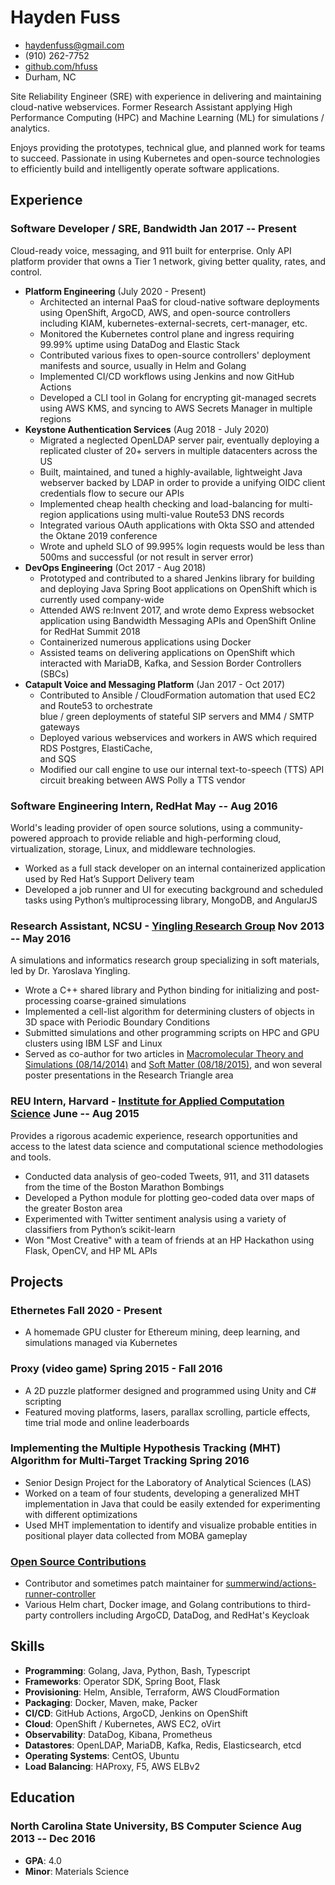 <!-- The (first) h1 will be used as the <title> of the HTML page -->
# Hayden Fuss

<!-- The unordered list immediately after the h1 will be formatted on a single
line. It is intended to be used for contact details -->
- <haydenfuss@gmail.com>
- (910) 262-7752
- [github.com/hfuss](https://github.com/hfuss)
- Durham, NC

<!-- The paragraph after the h1 and ul and before the first h2 is optional. It
is intended to be used for a short summary. -->

Site Reliability Engineer (SRE) with experience in delivering and maintaining
cloud-native webservices. Former Research Assistant applying High Performance Computing (HPC) and Machine Learning (ML) for simulations / analytics.

Enjoys providing the prototypes, technical glue, and planned work for teams to succeed. Passionate
in using Kubernetes and open-source technologies to efficiently build and intelligently operate
software applications.

## Experience

<!-- You have to wrap the "left" and "right" half of these headings in spans by
hand -->
### <span>Software Developer / SRE, Bandwidth</span> <span>Jan 2017 -- Present</span>

Cloud-ready voice, messaging, and 911 built for enterprise. Only API platform provider that owns a Tier 1 network, giving better quality, rates, and control.

  - **Platform Engineering** (July 2020 - Present)
    - Architected an internal PaaS for cloud-native software deployments using OpenShift, ArgoCD, 
      AWS, and open-source controllers including KIAM, kubernetes-external-secrets, cert-manager, etc.
    - Monitored the Kubernetes control plane and ingress requiring 99.99% uptime using DataDog and 
      Elastic Stack
    - Contributed various fixes to open-source controllers' deployment manifests and source, 
      usually in Helm and Golang
    - Implemented CI/CD workflows using Jenkins and now GitHub Actions
    - Developed a CLI tool in Golang for encrypting git-managed secrets using AWS KMS, and syncing 
      to AWS Secrets Manager in multiple regions
  - **Keystone Authentication Services** (Aug 2018 - July 2020)
    - Migrated a neglected OpenLDAP server pair, eventually deploying a replicated cluster of 20+ 
      servers in multiple datacenters across the US
    - Built, maintained, and tuned a highly-available, lightweight Java webserver backed by LDAP 
      in order to provide a unifying OIDC client credentials flow to secure our APIs
    - Implemented cheap health checking and load-balancing for multi-region applications using 
      multi-value Route53 DNS records
    - Integrated various OAuth applications with Okta SSO and attended the Oktane 2019 conference
    - Wrote and upheld SLO of 99.995% login requests would be less than 500ms and successful (or 
      not result in server error)
  - **DevOps Engineering** (Oct 2017 - Aug 2018)
    - Prototyped and contributed to a shared Jenkins library for building and deploying Java Spring
      Boot applications on OpenShift which is currently used company-wide
    - Attended AWS re:Invent 2017, and wrote demo Express websocket application using Bandwidth
      Messaging APIs and OpenShift Online for RedHat Summit 2018
    - Containerized numerous applications using Docker
    - Assisted teams on delivering  applications on OpenShift which interacted with MariaDB, Kafka,
      and Session Border Controllers (SBCs)
  - **Catapult Voice and Messaging Platform** (Jan 2017 - Oct 2017)
    - Contributed to Ansible / CloudFormation automation that used EC2 and Route53 to orchestrate  
      blue / green deployments of stateful SIP servers and MM4 / SMTP gateways
    - Deployed various webservices and workers in AWS which required RDS Postgres, ElastiCache,  
      and SQS
    - Modified our call engine to use our internal text-to-speech (TTS) API circuit breaking 
      between AWS Polly a TTS vendor
  
### <span>Software Engineering Intern, RedHat</span> <span>May -- Aug 2016</span>

World's leading provider of open source solutions, using a community-powered approach to provide reliable and high-performing cloud, virtualization, storage, Linux, and middleware technologies.

  - Worked as a full stack developer on an internal containerized application used by Red Hat’s 
    Support Delivery team
  - Developed a job runner and UI for executing background and scheduled tasks using Python’s 
    multiprocessing library, MongoDB, and AngularJS

### <span>Research Assistant, NCSU - [Yingling Research Group](https://www.mse.ncsu.edu/yingling/)</span> <span>Nov 2013 -- May 2016</span>

A simulations and informatics research group specializing in soft materials, led by Dr. Yaroslava Yingling.

  - Wrote a C++ shared library and Python binding for initializing and post-processing coarse-grained simulations
  - Implemented a cell-list algorithm for determining clusters of objects in 3D space with Periodic 
    Boundary Conditions
  - Submitted simulations and other programming scripts on HPC and GPU clusters using IBM LSF and 
    Linux
  - Served as co-author for two articles in [Macromolecular Theory and Simulations (08/14/2014)](http://onlinelibrary.wiley.com/doi/10.1002/mats.201400043/abstract) 
    and [Soft Matter (08/18/2015)](http://pubs.rsc.org/en/content/articlelanding/2014/sm/c5sm01742d#!divAbstract), and won several poster presentations in the Research Triangle area


### <span>REU Intern, Harvard - [Institute for Applied Computation Science](https://iacs.seas.harvard.edu/)</span> <span>June -- Aug 2015</span>

Provides a rigorous academic experience, research opportunities and access to the latest data science and computational science methodologies and tools.

  - Conducted data analysis of geo-coded Tweets, 911, and 311 datasets from the time of the Boston 
    Marathon Bombings
  - Developed a Python module for plotting geo-coded data over maps of the greater Boston area
  - Experimented with Twitter sentiment analysis using a variety of classifiers from Python’s 
    scikit-learn
  - Won "Most Creative" with a team of friends at an HP Hackathon using Flask, OpenCV, and 
    HP ML APIs

## Projects

### <span>Ethernetes</span> <span>Fall 2020 - Present</span>

  - A homemade GPU cluster for Ethereum mining, deep learning, and simulations managed via 
    Kubernetes

### <span>Proxy (video game)</span> <span>Spring 2015 - Fall 2016</span>

  - A 2D puzzle platformer designed and programmed using Unity and C# scripting
  - Featured moving platforms, lasers, parallax scrolling, particle effects, time trial mode and 
    online leaderboards

### <span>Implementing the Multiple Hypothesis Tracking (MHT) Algorithm for Multi-Target Tracking</span> <span>Spring 2016</span>

  - Senior Design Project for the Laboratory of Analytical Sciences (LAS)
  - Worked on a team of four students, developing a generalized MHT implementation in Java that 
    could be easily extended for experimenting with different optimizations
  - Used MHT implementation to identify and visualize probable entities in positional player data
    collected from MOBA gameplay

### <span>[Open Source Contributions](https://github.com/hfuss)</span>

  - Contributor and sometimes patch maintainer for [summerwind/actions-runner-controller](https://github.com/summerwind/actions-runner-controller)
  - Various Helm chart, Docker image, and Golang contributions to third-party controllers including 
    ArgoCD, DataDog, and RedHat's Keycloak

## Skills

  - **Programming**: Golang, Java, Python, Bash, Typescript
  - **Frameworks**: Operator SDK, Spring Boot, Flask
  - **Provisioning**: Helm, Ansible, Terraform, AWS CloudFormation
  - **Packaging**: Docker, Maven, make, Packer 
  - **CI/CD**: GitHub Actions, ArgoCD, Jenkins on OpenShift
  - **Cloud**: OpenShift / Kubernetes, AWS EC2, oVirt
  - **Observability**: DataDog, Kibana, Prometheus
  - **Datastores**: OpenLDAP, MariaDB, Kafka, Redis, Elasticsearch, etcd
  - **Operating Systems**: CentOS, Ubuntu
  - **Load Balancing**: HAProxy, F5, AWS ELBv2

## Education

### <span>North Carolina State University, BS Computer Science</span> <span>Aug 2013 -- Dec 2016</span>

  - **GPA**: 4.0
  - **Minor**: Materials Science

<!-- ### <span>Florida Southern College</span> <span>Aug 2012 -- July 2013</span>

  - **GPA**: 4.0
  - Pursued BS in Math and Chemistry
  - Researched optimizing the sphericity of baseballs using the seam curvature Fourier Analysis 
    implemented in MATLAB -->

